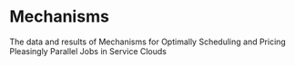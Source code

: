 # Mechanisms
The data and results of Mechanisms for Optimally Scheduling and Pricing Pleasingly Parallel Jobs in Service Clouds
